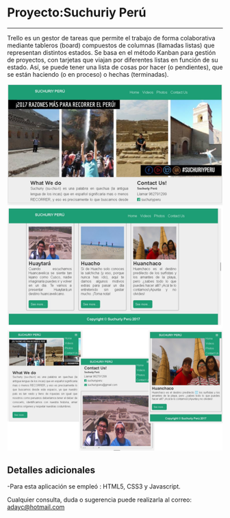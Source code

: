 # Proyecto:Suchuriy Perú
_____________


Trello es un gestor de tareas que permite el trabajo de forma colaborativa mediante tableros
(board) compuestos de columnas (llamadas listas) que representan distintos estados.
Se basa en el método Kanban para gestión de proyectos, con tarjetas que viajan por diferentes
listas en función de su estado. Así, se puede tener una lista de cosas por hacer (o pendientes),
que se están haciendo (o en proceso) o hechas (terminadas).




![Imagenes](assets/imgs/desktop-1.jpg)
![Imagenes](assets/imgs/desktop-2.jpg)
![Imagenes](assets/imgs/mobile.jpg)

## Detalles adicionales
-Para esta aplicación se empleó : HTML5, CSS3 y Javascript.

  
  Cualquier consulta, duda o sugerencia puede realizarla al correo: adayc@hotmail.com
